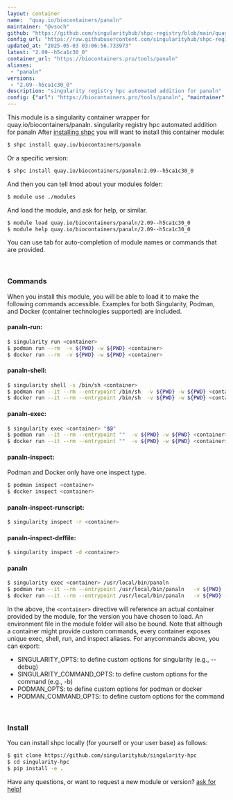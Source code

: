 ```yaml
---
layout: container
name:  "quay.io/biocontainers/panaln"
maintainer: "@vsoch"
github: "https://github.com/singularityhub/shpc-registry/blob/main/quay.io/biocontainers/panaln/container.yaml"
config_url: "https://raw.githubusercontent.com/singularityhub/shpc-registry/main/quay.io/biocontainers/panaln/container.yaml"
updated_at: "2025-05-03 03:06:56.733973"
latest: "2.09--h5ca1c30_0"
container_url: "https://biocontainers.pro/tools/panaln"
aliases:
 - "panaln"
versions:
 - "2.09--h5ca1c30_0"
description: "singularity registry hpc automated addition for panaln"
config: {"url": "https://biocontainers.pro/tools/panaln", "maintainer": "@vsoch", "description": "singularity registry hpc automated addition for panaln", "latest": {"2.09--h5ca1c30_0": "sha256:efd3994a0b6c39b37f56df0c05adf08dd19ccde9887ba5b91c5e2bd46e9925cf"}, "tags": {"2.09--h5ca1c30_0": "sha256:efd3994a0b6c39b37f56df0c05adf08dd19ccde9887ba5b91c5e2bd46e9925cf"}, "docker": "quay.io/biocontainers/panaln", "aliases": {"panaln": "/usr/local/bin/panaln"}}
---
```


This module is a singularity container wrapper for quay.io/biocontainers/panaln.
singularity registry hpc automated addition for panaln
After [installing shpc](#install) you will want to install this container module:


```bash
$ shpc install quay.io/biocontainers/panaln
```

Or a specific version:

```bash
$ shpc install quay.io/biocontainers/panaln:2.09--h5ca1c30_0
```

And then you can tell lmod about your modules folder:

```bash
$ module use ./modules
```

And load the module, and ask for help, or similar.

```bash
$ module load quay.io/biocontainers/panaln/2.09--h5ca1c30_0
$ module help quay.io/biocontainers/panaln/2.09--h5ca1c30_0
```

You can use tab for auto-completion of module names or commands that are provided.

<br>

### Commands

When you install this module, you will be able to load it to make the following commands accessible.
Examples for both Singularity, Podman, and Docker (container technologies supported) are included.

#### panaln-run:

```bash
$ singularity run <container>
$ podman run --rm  -v ${PWD} -w ${PWD} <container>
$ docker run --rm  -v ${PWD} -w ${PWD} <container>
```

#### panaln-shell:

```bash
$ singularity shell -s /bin/sh <container>
$ podman run --it --rm --entrypoint /bin/sh  -v ${PWD} -w ${PWD} <container>
$ docker run --it --rm --entrypoint /bin/sh  -v ${PWD} -w ${PWD} <container>
```

#### panaln-exec:

```bash
$ singularity exec <container> "$@"
$ podman run --it --rm --entrypoint ""  -v ${PWD} -w ${PWD} <container> "$@"
$ docker run --it --rm --entrypoint ""  -v ${PWD} -w ${PWD} <container> "$@"
```

#### panaln-inspect:

Podman and Docker only have one inspect type.

```bash
$ podman inspect <container>
$ docker inspect <container>
```

#### panaln-inspect-runscript:

```bash
$ singularity inspect -r <container>
```

#### panaln-inspect-deffile:

```bash
$ singularity inspect -d <container>
```


#### panaln

```bash
$ singularity exec <container> /usr/local/bin/panaln
$ podman run --it --rm --entrypoint /usr/local/bin/panaln   -v ${PWD} -w ${PWD} <container> -c " $@"
$ docker run --it --rm --entrypoint /usr/local/bin/panaln   -v ${PWD} -w ${PWD} <container> -c " $@"
```



In the above, the `<container>` directive will reference an actual container provided
by the module, for the version you have chosen to load. An environment file in the
module folder will also be bound. Note that although a container
might provide custom commands, every container exposes unique exec, shell, run, and
inspect aliases. For anycommands above, you can export:

 - SINGULARITY_OPTS: to define custom options for singularity (e.g., --debug)
 - SINGULARITY_COMMAND_OPTS: to define custom options for the command (e.g., -b)
 - PODMAN_OPTS: to define custom options for podman or docker
 - PODMAN_COMMAND_OPTS: to define custom options for the command

<br>

### Install

You can install shpc locally (for yourself or your user base) as follows:

```bash
$ git clone https://github.com/singularityhub/singularity-hpc
$ cd singularity-hpc
$ pip install -e .
```

Have any questions, or want to request a new module or version? [ask for help!](https://github.com/singularityhub/singularity-hpc/issues)